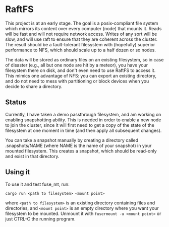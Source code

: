 RaftFS
======

This project is at an early stage.  The goal is a posix-compliant file
system which mirrors its content over every computer (node) that
mounts it.  Reads will be fast and will not require network access.
Writes of any sort will be slow, and will use raft to ensure that they
are coherent across the cluster.  The result should be a
fault-tolerant filesystem with (hopefully) superior performance to
NFS, which should scale up to a half dozen or so nodes.

The data will be stored as ordinary files on an existing filesystem,
so in case of disaster (e.g., all but one node are hit by a meteor),
you have your filesystem there on disk, and don't even need to use
RaftFS to access it.  This mimics one advantage of NFS:  you can
export an existing directory, and do not need to mess with
partitioning or block devices when you decide to share a directory.

Status
------

Currently, I have taken a demo passthrough filesystem, and am working
on enabling snapshotting ability.  This is needed in order to enable a
new node to join the cluster, since it will first need to get a copy
of the state of the filesystem at one moment in time (and then apply
all subsequent changes).

You can take a snapshot manually by creating a directory called
.snapshots/NAME (where NAME is the name of your snapshot) in your
mounted filesystem.  This creates a snapshot, which should be
read-only and exist in that directory.

Using it
--------

To use it and test fuse_mt, run:

    cargo run <path to filesystem> <mount point>

where `<path to filesystem>` is an existing directory containing files
and directories, and `<mount point>` is an empty directory where you
want your filesystem to be mounted.  Unmount it with `fusermount -u
<mount point>` or just CTRL-C the running program.
